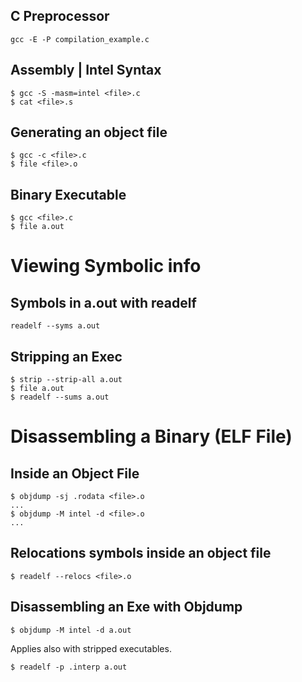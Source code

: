 ##  C Preprocessor
`gcc -E -P compilation_example.c`

## Assembly | Intel Syntax
```
$ gcc -S -masm=intel <file>.c
$ cat <file>.s
```

## Generating an object file
```
$ gcc -c <file>.c
$ file <file>.o
```

## Binary Executable
```
$ gcc <file>.c
$ file a.out
```

# Viewing Symbolic info

## Symbols in a.out with readelf

`readelf --syms a.out`

## Stripping an Exec

```
$ strip --strip-all a.out
$ file a.out
$ readelf --sums a.out
```

# Disassembling a Binary (ELF File)

## Inside an Object File

```
$ objdump -sj .rodata <file>.o
...
$ objdump -M intel -d <file>.o
...
```

## Relocations symbols inside an object file

```
$ readelf --relocs <file>.o
```

## Disassembling an Exe with Objdump

```
$ objdump -M intel -d a.out
```

Applies also with stripped executables.


```
$ readelf -p .interp a.out
```
